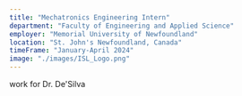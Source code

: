 ```yaml
---
title: "Mechatronics Engineering Intern"
department: "Faculty of Engineering and Applied Science"
employer: "Memorial University of Newfoundland"
location: "St. John's Newfoundland, Canada"
timeFrame: "January-April 2024"
image: "./images/ISL_Logo.png"
---
```


work for Dr. De'Silva